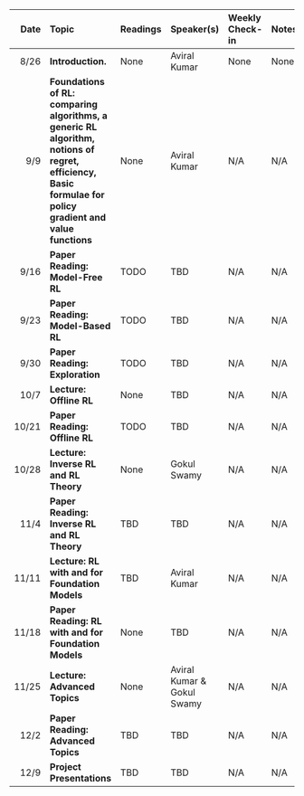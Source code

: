 
| Date | Topic | Readings |Speaker(s) | Weekly Check-in | Notes |
| ---: | :--- | :--- | :--- | :--- | --- |
|  8/26 | **Introduction.** | None | Aviral Kumar  | None | None |
|  9/9 | **Foundations of RL: comparing algorithms, a generic RL algorithm, notions of regret, efficiency, Basic formulae for policy gradient and value functions**| None | Aviral Kumar | N/A | N/A |
|  9/16 | **Paper Reading: Model-Free RL**| TODO | TBD | N/A | N/A |
|  9/23 | **Paper Reading: Model-Based RL**| TODO | TBD | N/A | N/A |
|  9/30 | **Paper Reading: Exploration**| TODO | TBD | N/A | N/A |
|  10/7 | **Lecture: Offline RL**| None | TBD | N/A | N/A |
|  10/21 | **Paper Reading: Offline RL**| TODO | TBD | N/A | N/A |
|  10/28 | **Lecture: Inverse RL and RL Theory**| None | Gokul Swamy | N/A | N/A |
|  11/4 | **Paper Reading: Inverse RL and RL Theory**| TBD | TBD | N/A | N/A |
|  11/11 | **Lecture: RL with and for Foundation Models**| TBD | Aviral Kumar | N/A | N/A |
|  11/18 | **Paper Reading: RL with and for Foundation Models**| None | TBD | N/A | N/A |
|  11/25 | **Lecture: Advanced Topics**| None | Aviral Kumar \& Gokul Swamy | N/A | N/A |
|  12/2 | **Paper Reading: Advanced Topics**| TBD | TBD | N/A | N/A |
|  12/9 | **Project Presentations**| TBD | TBD | N/A | N/A |

